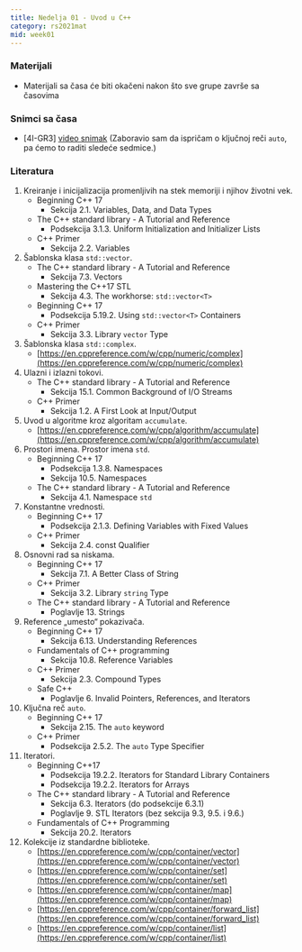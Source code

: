 ```yaml
---
title: Nedelja 01 - Uvod u C++
category: rs2021mat
mid: week01
---
```


### Materijali

- Materijali sa časa će biti okačeni nakon što sve grupe završe sa časovima

### Snimci sa časa

- [4I-GR3] [video snimak](http://enastava.matf.bg.ac.rs/~nikola_ajzenhamer/2020-2021/rs/RS%2001.mp4) (Zaboravio sam da ispričam o ključnoj reči `auto`, pa ćemo to raditi sledeće sedmice.)

### Literatura

1. Kreiranje i inicijalizacija promenljivih na stek memoriji i njihov životni vek.
    - Beginning C++ 17
        - Sekcija 2.1. Variables, Data, and Data Types
    - The C++ standard library - A Tutorial and Reference
        - Podsekcija 3.1.3. Uniform Initialization and Initializer Lists
    - C++ Primer
        - Sekcija 2.2. Variables
1. Šablonska klasa `std::vector`.
    - The C++ standard library - A Tutorial and Reference
        - Sekcija 7.3. Vectors
    - Mastering the C++17 STL
        - Sekcija 4.3. The workhorse: `std::vector<T>`
    - Beginning C++ 17
        - Podsekcija 5.19.2. Using `std::vector<T>` Containers
    - C++ Primer
        - Sekcija 3.3. Library `vector` Type
1. Šablonska klasa `std::complex`.
    - [https://en.cppreference.com/w/cpp/numeric/complex](https://en.cppreference.com/w/cpp/numeric/complex)
1. Ulazni i izlazni tokovi.
    - The C++ standard library - A Tutorial and Reference
        - Sekcija 15.1. Common Background of I/O Streams
    - C++ Primer
        - Sekcija 1.2. A First Look at Input/Output
1. Uvod u algoritme kroz algoritam `accumulate`.
    - [https://en.cppreference.com/w/cpp/algorithm/accumulate](https://en.cppreference.com/w/cpp/algorithm/accumulate)
1. Prostori imena. Prostor imena `std`.
    - Beginning C++ 17
        - Podsekcija 1.3.8. Namespaces
        - Sekcija 10.5. Namespaces
    - The C++ standard library - A Tutorial and Reference
        - Sekcija 4.1. Namespace `std`
1. Konstantne vrednosti.
    - Beginning C++ 17
        - Podsekcija 2.1.3. Defining Variables with Fixed Values
    - C++ Primer
        - Sekcija 2.4. const Qualifier
1. Osnovni rad sa niskama.
    - Beginning C++ 17
        - Sekcija 7.1. A Better Class of String
    - C++ Primer
        - Sekcija 3.2. Library `string` Type
    - The C++ standard library - A Tutorial and Reference
        - Poglavlje 13. Strings
1. Reference „umesto“ pokazivača.
    - Beginning C++ 17
        - Sekcija 6.13. Understanding References
    - Fundamentals of C++ programming
        - Sekcija 10.8. Reference Variables
    - C++ Primer
        - Sekcija 2.3. Compound Types
    - Safe C++
        - Poglavlje 6. Invalid Pointers, References, and Iterators
1. Ključna reč `auto`.
    - Beginning C++ 17
        - Sekcija 2.15. The `auto` keyword
    - C++ Primer
        - Podsekcija 2.5.2. The `auto` Type Specifier
1. Iteratori.
    - Beginning C++17
        - Podsekcija 19.2.2. Iterators for Standard Library Containers
        - Podsekcija 19.2.2. Iterators for Arrays
    - The C++ standard library - A Tutorial and Reference
        - Sekcija 6.3. Iterators (do podsekcije 6.3.1)
        - Poglavlje 9. STL Iterators (bez sekcija 9.3, 9.5. i 9.6.)
    - Fundamentals of C++ Programming
        - Sekcija 20.2. Iterators
1. Kolekcije iz standardne biblioteke.
    - [https://en.cppreference.com/w/cpp/container/vector](https://en.cppreference.com/w/cpp/container/vector)
    - [https://en.cppreference.com/w/cpp/container/set](https://en.cppreference.com/w/cpp/container/set)
    - [https://en.cppreference.com/w/cpp/container/map](https://en.cppreference.com/w/cpp/container/map)
    - [https://en.cppreference.com/w/cpp/container/forward_list](https://en.cppreference.com/w/cpp/container/forward_list)
    - [https://en.cppreference.com/w/cpp/container/list](https://en.cppreference.com/w/cpp/container/list)
